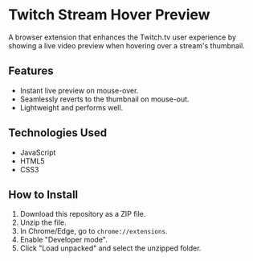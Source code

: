 # Twitch Stream Hover Preview

A browser extension that enhances the Twitch.tv user experience by showing a live video preview when hovering over a stream's thumbnail.

## Features
- Instant live preview on mouse-over.
- Seamlessly reverts to the thumbnail on mouse-out.
- Lightweight and performs well.

## Technologies Used
- JavaScript
- HTML5
- CSS3

## How to Install
1. Download this repository as a ZIP file.
2. Unzip the file.
3. In Chrome/Edge, go to `chrome://extensions`.
4. Enable "Developer mode".
5. Click "Load unpacked" and select the unzipped folder.
